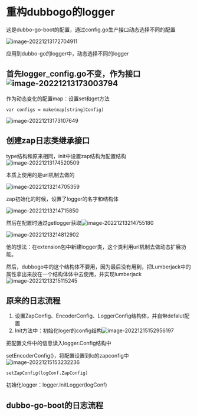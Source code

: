 # 重构dubbogo的logger

这是dubbo-go-boot的配置，通过config.go生产接口动态选择不同的配置

![image-20221213172704911](C:\Users\congyutao1\AppData\Roaming\Typora\typora-user-images\image-20221213172704911.png)



应用到dubbo-go的logger中，动态选择不同的logger



## 首先logger_config.go不变，作为接口![image-20221213173003794](C:\Users\congyutao1\AppData\Roaming\Typora\typora-user-images\image-20221213173003794.png)



作为动态变化的配置map：设置set和get方法

``` 
var configs = make(map[string]Config)
```

![image-20221213173107649](C:\Users\congyutao1\AppData\Roaming\Typora\typora-user-images\image-20221213173107649.png)





## 创建zap日志类继承接口

type结构和原来相同，init中设置zap结构为配置结构![image-20221213174520509](C:\Users\congyutao1\AppData\Roaming\Typora\typora-user-images\image-20221213174520509.png)





本质上使用的是url机制去做的

![image-20221213214705359](C:\Users\congyutao1\AppData\Roaming\Typora\typora-user-images\image-20221213214705359.png)

zap初始化的时候，设置了logger的名字和结构体

![image-20221213214715850](C:\Users\congyutao1\AppData\Roaming\Typora\typora-user-images\image-20221213214715850.png)

然后在配置时通过getlogger获取![image-20221213214755180](C:\Users\congyutao1\AppData\Roaming\Typora\typora-user-images\image-20221213214755180.png)

![image-20221213214812902](C:\Users\congyutao1\AppData\Roaming\Typora\typora-user-images\image-20221213214812902.png)





他的想法：在extension包中新建logger类，这个类利用url机制去做动态扩展功能。

然后，dubbogo中的这个结构体不要用，因为最后没有用到，把Lumberjack中的属性拿出来放在一个结构体体中去使用，并实现lumberjack![image-20221213215115245](C:\Users\congyutao1\AppData\Roaming\Typora\typora-user-images\image-20221213215115245.png)







## 原来的日志流程

1. 设置ZapConfig、EncoderConfig、LoggerConfig结构体，并自带defalut配置
2. Init方法中：初始化loger的config结构![image-20221215152956197](C:\Users\congyutao1\AppData\Roaming\Typora\typora-user-images\image-20221215152956197.png)

把配置文件中的信息读入logger.Config结构中

setEncoderConfig()，将配置设置到lc的zapconfig中![image-20221215153232236](C:\Users\congyutao1\AppData\Roaming\Typora\typora-user-images\image-20221215153232236.png)

```
setZapConfig(logConf.ZapConfig)
```

初始化logger：logger.InitLogger(logConf)





## dubbo-go-boot的日志流程
